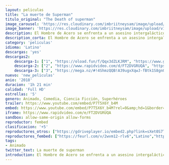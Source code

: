 ```yaml
---
layout: peliculas
title: "La muerte de Superman"
titulo_original: "The Death of superman"
image_carousel: 'https://res.cloudinary.com/imbriitneysam/image/upload/v1542777867/super-poster-min.jpg'
image_banner: 'https://res.cloudinary.com/imbriitneysam/image/upload/v1542777867/super-banner-min.jpg'
description: El Hombre de Acero se enfrenta a un asesino intergaláctico, que fue accidentalmente desenterrado por una corporación.
description_corta: El Hombre de Acero se enfrenta a un asesino intergaláctico, que fue accidentalmente desenterrado por una corporación.
category: 'peliculas'
idioma: 'Latino'
descargas: 'yes'
descargas2:
    descarga-1: ["1", "https://oload.fun/f/Qqx3dZLKJRM", "https://www.google.com/s2/favicons?domain=openload.co","OpenLoad","https://res.cloudinary.com/imbriitneysam/image/upload/v1541473684/mexico.png", "Latino", "Full HD"]
    descarga-2: ["2", "https://www.rapidvideo.com/d/FT2DVGRUQA", "https://www.google.com/s2/favicons?domain=www.rapidvideo.com","RapidVideo","https://res.cloudinary.com/imbriitneysam/image/upload/v1541473684/mexico.png", "Latino", "Full HD"]
    descarga-3: ["3", "https://mega.nz/#!4ShmzQQB!A39ugxXqwJ-fBtk1S8gnQIXZ7uCUT_weM-nvvgXcSGU", "https://www.google.com/s2/favicons?domain=mega.nz","Mega","https://res.cloudinary.com/imbriitneysam/image/upload/v1541473684/mexico.png", "Latino", "Full HD"]
nuevo: 'new_peliculas'
anio: '2018'
duracion: '1h 21 min'
calidad: 'Full HD'
estrellas: '5'
genero: Animado, Comedia, Ciencia Ficción, Superhéroes
trailer: https://www.youtube.com/embed/P7T5X6Y_b4M
embed: https://www.youtube.com/embed/P7T5X6Y_b4M?rel=0&amp;hd=1&border=0&wmode=opaque&enablejsapi=1&modestbranding=1&controls=1&showinfo=1
iframe: https://www.rapidvideo.com/e/FT2DVGRUQA
sandbox: allow-same-origin allow-forms
reproductor: fembed
clasificacion: '+5'
reproductores_otros: ["https://gdriveplayer.io/embed2.php?link=sXet0S7Twz9GZIeRuCo8vAmnbUeO6Pr6CYniNkUo3fSn2iUWytu14dTqhRblyTNj5xdYzOQ2t0bEGdVBIIqWxylXHpFN%252FyocYhT6TvtwkMIQs2xoEl%252BTuSlC0B3TSDFKm9sqHTvr2jD11TMi1ZqMpi5DIso11Oxw%252BUAW%252B4ZEikYq3cRhmc1FquzdsLQKjxl7mGbRaAJ3NGMkowoTCU%252F6up","Latino"]
reproductores_fembed: ["https://feurl.com/v/2wvm12-rlv6","Latino","https://animekao.xyz/v/ryjplbej-zjj-72","Latino","https://feurl.com/v/0872eull85-e4d4","Latino","https://feurl.com/v/nyxj6u277l4mxpj","Latino"]
tags:
- Animado
twitter_text: La muerte de superman
introduction: El Hombre de Acero se enfrenta a un asesino intergaláctico, que fue accidentalmente desenterrado por una corporación.
---
```












